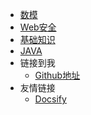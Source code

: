* [数模](/README.md)
* [Web安全](/docs/README.md)
* [基础知识](/learn/README.md)
* [JAVA](/JAVA/README.md)
* 链接到我  
  * [Github地址](https://github.com/MoneyJoy)
* 友情链接
  * [Docsify](https://docsify.js.org/#/)
